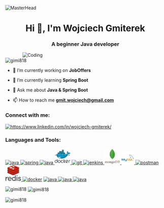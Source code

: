 ![MasterHead](https://marketplace.canva.com/EAENvk2CS4M/1/0/1600w/canva-simple-technology-linkedin-banner-iHvm-YmdTcQ.jpg)
<h1 align="center">Hi 👋, I'm Wojciech Gmiterek</h1>
<h3 align="center">A beginner Java developer</h3>
<img align="right" alt="Coding" width="450"src="https://www.lambdatest.com/resources/images/news24.gif">


<p align="left"> <img src="https://komarev.com/ghpvc/?username=gimi818&label=Profile%20views&color=0e75b6&style=flat" alt="gimi818" /> </p>

- 🔭 I’m currently working on **JobOffers**

- 🌱 I’m currently learning **Spring Boot**

- 💬 Ask me about **Java & Spring Boot**

- 📫 How to reach me **gmit.wojciech@gmail.com**

<h3 align="left">Connect with me:</h3>
<p align="left">
<a href="https://www.linkedin.com/in/wojciech-gmiterek-604979272/" target="blank"><img align="center" src="https://raw.githubusercontent.com/rahuldkjain/github-profile-readme-generator/master/src/images/icons/Social/linked-in-alt.svg" alt="https://www.linkedin.com/in/wojciech-gmiterek/" height="30" width="40" /></a>
</p>

<h3 align="left">Languages and Tools:</h3>
<p align="left">  <a href="https://www.java.com" target="_blank" rel="noreferrer"> <img src="https://ultimateqa.com/wp-content/uploads/2020/12/Java-logo-icon-1.png" alt="java" width="80" height="50"/>  </a> <a href="https://spring.io/" target="_blank" rel="noreferrer"> <img src="https://e4developer.com/wp-content/uploads/2018/01/spring-boot.png" alt="spring" width="90" height="50"/> <a href="https://www.java.com" target="_blank" rel="noreferrer"> <img src="https://i.pcmag.com/imagery/reviews/0179dSC1AqaTy8DbcTJMDYE-7.fit_scale.size_760x427.v1569472044.jpg" alt="java" width="80" height="50"/> </a> <a href="https://www.docker.com/" target="_blank" rel="noreferrer"> <img src="https://raw.githubusercontent.com/devicons/devicon/master/icons/docker/docker-original-wordmark.svg" alt="docker" width="50" height="50"/> </a> <a href="https://git-scm.com/" target="_blank" rel="noreferrer"> <img src="https://www.vectorlogo.zone/logos/git-scm/git-scm-icon.svg" alt="git" width="50" height="50"/> </a>  </a> <a href="https://www.jenkins.io" target="_blank" rel="noreferrer"> <img src="https://www.vectorlogo.zone/logos/jenkins/jenkins-icon.svg" alt="jenkins" width="50" height="50"/> </a> <a href="https://www.mongodb.com/" target="_blank" rel="noreferrer"> <img src="https://raw.githubusercontent.com/devicons/devicon/master/icons/mongodb/mongodb-original-wordmark.svg" alt="mongodb" width="50" height="50"/> </a> <a href="https://www.mysql.com/" target="_blank" rel="noreferrer"> <img src="https://raw.githubusercontent.com/devicons/devicon/master/icons/mysql/mysql-original-wordmark.svg" alt="mysql" width="40" height="40"/> </a> <a href="https://postman.com" target="_blank" rel="noreferrer"> <img src="https://www.vectorlogo.zone/logos/getpostman/getpostman-icon.svg" alt="postman" width="50" height="50"/> </a> <a href="https://redis.io" target="_blank" rel="noreferrer"> <img src="https://raw.githubusercontent.com/devicons/devicon/master/icons/redis/redis-original-wordmark.svg" alt="redis" width="50" height="50"/> 
  <a href="https://www.docker.com/" target="_blank" rel="noreferrer"> <img src="https://mapstruct.org/images/mapstruct.png" alt="docker" width="80" height="50"/></a> <a href="https://www.java.com" target="_blank" rel="noreferrer"> <img src="https://junit.org/junit4/images/junit5-banner.png" alt="java" width="90" height="50"/>
<a href="https://www.java.com" target="_blank" rel="noreferrer"> <img src="https://d33wubrfki0l68.cloudfront.net/6b06015a22f71ab9571943df763c6e827ae18f89/a3195/logo.png" alt="java" width="90" height="50"/>
<a href="https://www.java.com" target="_blank" rel="noreferrer"> <img src="https://javadoc.io/static/org.mockito/mockito-core/1.9.5/org/mockito/logo.jpg" alt="java" width="90" height="50"/></a> </p>

<p><img align="left" src="https://github-readme-stats.vercel.app/api/top-langs?username=gimi818&show_icons=true&locale=en&layout=compact" alt="gimi818" /></p>

<p>&nbsp;<img align="center" src="https://github-readme-stats.vercel.app/api?username=gimi818&show_icons=true&locale=en" alt="gimi818" /></p>

<p><img align="center" src="https://github-readme-streak-stats.herokuapp.com/?user=gimi818&" alt="gimi818" /></p>


